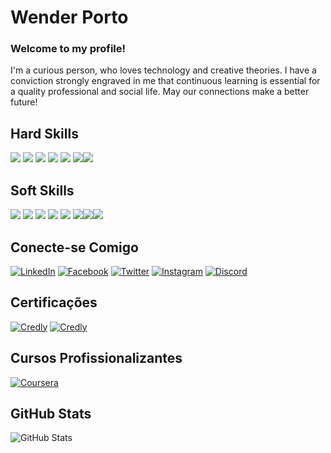 # Wender Porto

### Welcome to my profile!
I'm a curious person, who loves technology and creative theories.
I have a conviction strongly engraved in me that continuous learning is essential for a quality professional and social life.
May our connections make a better future!

## Hard Skills

![](https://img.shields.io/badge/Data_Analytics-000?style=for-the-badge&logo=&logoColor=0E76A8) ![](https://img.shields.io/badge/Excel-000?style=for-the-badge&logo=&logoColor=0E76A8) ![](https://img.shields.io/badge/SQL-000?style=for-the-badge&logo=&logoColor=0E76A8) ![](https://img.shields.io/badge/Power_B.I-000?style=for-the-badge&logo=&logoColor=0E76A8)  ![](https://img.shields.io/badge/Marketing_Digital-000?style=for-the-badge&logo=&logoColor=0E76A8) ![](https://img.shields.io/badge/Business_intelligence-000?style=for-the-badge&logo=&logoColor=0E76A8)![](https://img.shields.io/badge/Gestão_de_Tráfego-000?style=for-the-badge&logo=&logoColor=0E76A8)
## Soft Skills

![](https://img.shields.io/badge/Comunicação-000?style=for-the-badge&logo=&logoColor=0E76A8) ![](https://img.shields.io/badge/Empatia-000?style=for-the-badge&logo=&logoColor=0E76A8) ![](https://img.shields.io/badge/Resolução_de_problemas-000?style=for-the-badge&logo=&logoColor=0E76A8) ![](https://img.shields.io/badge/Persuasão-000?style=for-the-badge&logo=&logoColor=0E76A8)  ![](https://img.shields.io/badge/Relacionamento_interpessoal-000?style=for-the-badge&logo=&logoColor=0E76A8) ![](https://img.shields.io/badge/Ética_de_trabalho-000?style=for-the-badge&logo=&logoColor=0E76A8)![](https://img.shields.io/badge/Negociação-000?style=for-the-badge&logo=&logoColor=0E76A8)![](https://img.shields.io/badge/Espírito_de_equipe-000?style=for-the-badge&logo=&logoColor=0E76A8)

## Conecte-se Comigo

[![LinkedIn](https://img.shields.io/badge/LinkedIn-000?style=for-the-badge&logo=linkedin&logoColor=0E76A8)](https://www.linkedin.com/in/wender-h-porto)
[![Facebook](https://img.shields.io/badge/Facebook-000?style=for-the-badge&logo=facebook)](https://www.facebook.com/whporto.porto/)
[![Twitter](https://img.shields.io/badge/Twitter-000?style=for-the-badge&logo=twitter)](https://twitter.com/wender_porto)
[![Instagram](https://img.shields.io/badge/Instagram-000?style=for-the-badge&logo=instagram)](https://www.instagram.com/wenderhporto/)
[![Discord](https://img.shields.io/badge/Discord-000?style=for-the-badge&logo=discord)](https://www.discord.com/in/wenderporto/)


## Certificações 
[![Credly](https://images.credly.com/size/140x140/images/9a13a2d2-c007-4260-81bd-bf5d1ffb9223/image.png)](https://www.credly.com/badges/403e359d-609d-413f-90fd-8aedf118ac32)
[![Credly](https://images.credly.com/size/140x140/images/975f4562-83b7-4652-9cd8-4490a68441be/image.png)](https://www.credly.com/badges/e1b48b08-946d-439e-86ac-dce5796b2cbc)


## Cursos Profissionalizantes 
[![Coursera](https://i0.wp.com/www.makeoverarena.com/wp-content/uploads/2021/03/Google-Data-Analytics-Certificate-Coursera.jpg?resize=140%2C100&ssl=1)](https://www.coursera.org/account/accomplishments/professional-cert/D5YWUNZ7BR2P)


## GitHub Stats
![GitHub Stats](https://github-readme-stats.vercel.app/api?username=Wenderporto&theme=transparent&bg_color=000&border_color=30A3DC&show_icons=true&icon_color=ff0000&title_color=E94D5F&text_color=7b68ee&hide_title=true)
